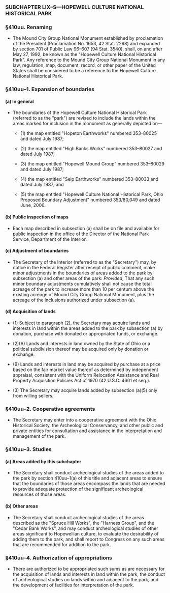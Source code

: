 ### SUBCHAPTER LIX–S—HOPEWELL CULTURE NATIONAL HISTORICAL PARK

### §410uu. Renaming
* The Mound City Group National Monument established by proclamation of the President (Proclamation No. 1653, 42 Stat. 2298) and expanded by section 701 of Public Law 96–607 (94 Stat. 3540), shall, on and after May 27, 1992, be known as the "Hopewell Culture National Historical Park". Any reference to the Mound City Group National Monument in any law, regulation, map, document, record, or other paper of the United States shall be considered to be a reference to the Hopewell Culture National Historical Park.

### §410uu–1. Expansion of boundaries
#### (a) In general
* The boundaries of the Hopewell Culture National Historical Park (referred to as the "park") are revised to include the lands within the areas marked for inclusion in the monument as generally depicted on—

  * (1) the map entitled "Hopeton Earthworks" numbered 353–80025 and dated July 1987;

  * (2) the map entitled "High Banks Works" numbered 353–80027 and dated July 1987;

  * (3) the map entitled "Hopewell Mound Group" numbered 353–80029 and dated July 1987;

  * (4) the map entitled "Seip Earthworks" numbered 353–80033 and dated July 1987; and

  * (5) the map entitled "Hopewell Culture National Historical Park, Ohio Proposed Boundary Adjustment" numbered 353/80,049 and dated June, 2006.

#### (b) Public inspection of maps
* Each map described in subsection (a) shall be on file and available for public inspection in the office of the Director of the National Park Service, Department of the Interior.

#### (c) Adjustment of boundaries
* The Secretary of the Interior (referred to as the "Secretary") may, by notice in the Federal Register after receipt of public comment, make minor adjustments in the boundaries of areas added to the park by subsection (a) and other areas of the park: _Provided_, That any such minor boundary adjustments cumulatively shall not cause the total acreage of the park to increase more than 10 per centum above the existing acreage of Mound City Group National Monument, plus the acreage of the inclusions authorized under subsection (a).

#### (d) Acquisition of lands
* (1) Subject to paragraph (2), the Secretary may acquire lands and interests in land within the areas added to the park by subsection (a) by donation, purchase with donated or appropriated funds, or exchange.

* (2)(A) Lands and interests in land owned by the State of Ohio or a political subdivision thereof may be acquired only by donation or exchange.

* (B) Lands and interests in land may be acquired by purchase at a price based on the fair market value thereof as determined by independent appraisal, consistent with the Uniform Relocation Assistance and Real Property Acquisition Policies Act of 1970 (42 U.S.C. 4601 et seq.).

* (3) The Secretary may acquire lands added by subsection (a)(5) only from willing sellers.

### §410uu–2. Cooperative agreements
* The Secretary may enter into a cooperative agreement with the Ohio Historical Society, the Archeological Conservancy, and other public and private entities for consultation and assistance in the interpretation and management of the park.

### §410uu–3. Studies
#### (a) Areas added by this subchapter
* The Secretary shall conduct archeological studies of the areas added to the park by section 410uu–1(a) of this title and adjacent areas to ensure that the boundaries of those areas encompass the lands that are needed to provide adequate protection of the significant archeological resources of those areas.

#### (b) Other areas
* The Secretary shall conduct archeological studies of the areas described as the "Spruce Hill Works", the "Harness Group", and the "Cedar Bank Works", and may conduct archeological studies of other areas significant to Hopewellian culture, to evaluate the desirability of adding them to the park, and shall report to Congress on any such areas that are recommended for addition to the park.

### §410uu–4. Authorization of appropriations
* There are authorized to be appropriated such sums as are necessary for the acquisition of lands and interests in land within the park, the conduct of archeological studies on lands within and adjacent to the park, and the development of facilities for interpretation of the park.